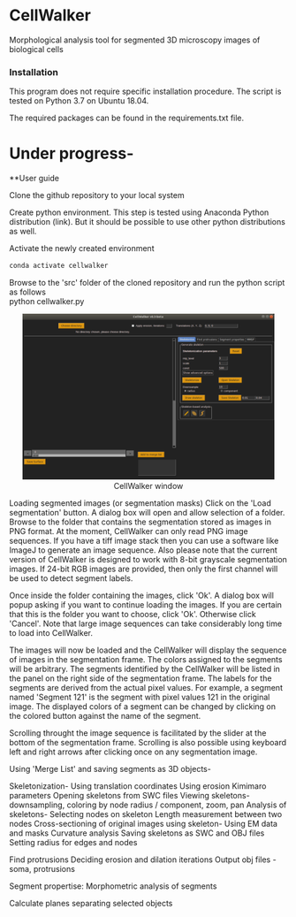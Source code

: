 # CellWalker
Morphological analysis tool for segmented 3D microscopy images of biological cells

### Installation

This program does not require specific installation procedure. The script is tested on Python 3.7 on Ubuntu 18.04.




The required packages can be found in the requirements.txt file.


# Under progress-
**User guide

Clone the github repository to your local system

Create python environment. This step is tested using Anaconda Python distribution (link). But it should be possible to use other python distributions as well.

Activate the newly created environment
```bat
conda activate cellwalker
```

Browse to the 'src' folder of the cloned repository and run the python script as follows<br>
python cellwalker.py

<p style="font-style: italics;" align="center">
<img height=300 src="cellwalker_blank.png" alt="CellWalker window" /><br>
CellWalker window
</p>


Loading segmented images (or segmentation masks)
Click on the 'Load segmentation' button.
A dialog box will open and allow selection of a folder.
Browse to the folder that contains the segmentation stored as images in PNG format.
At the moment, CellWalker can only read PNG image sequences. If you have a tiff image stack then you can use a software like ImageJ to generate an image sequence.
Also please note that the current version of CellWalker is designed to work with 8-bit grayscale segmentation images. If 24-bit RGB images are provided, then only the first channel will be used to detect segment labels.


Once inside the folder containing the images, click 'Ok'. A dialog box will popup asking if you want to continue loading the images. If you are certain that this is the folder you want to choose, click 'Ok'. Otherwise click 'Cancel'. Note that large image sequences can take considerably long time to load into CellWalker.

The images will now be loaded and the CellWalker will display the sequence of images in the segmentation frame. The colors assigned to the segments will be arbitrary. The segments identified by the CellWalker will be listed in the panel on the right side of the segmentation frame. The labels for the segments are derived from the actual pixel values. For example, a segment named 'Segment 121' is the segment with pixel values 121 in the original image.
The displayed colors of a segment can be changed by clicking on the colored button against the name of the segment.

Scrolling throught the image sequence is facilitated by the slider at the bottom of the segmentation frame. Scrolling is also possible using keyboard left and right arrows after clicking once on any segmentation image.


Using 'Merge List' and saving segments as 3D objects-

Skeletonization-
Using translation coordinates
Using erosion
Kimimaro parameters
Opening skeletons from SWC files
Viewing skeletons- downsampling, coloring by node radius / component, zoom, pan
Analysis of skeletons-
   Selecting nodes on skeleton
   Length measurement between two nodes
   Cross-sectioning of original images using skeleton- Using EM data and masks
   Curvature analysis
Saving skeletons as SWC and OBJ files
   Setting radius for edges and nodes
   


Find protrusions
   Deciding erosion and dilation iterations
   Output obj files - soma, protrusions

Segment propertise: Morphometric analysis of segments

Calculate planes separating selected objects




